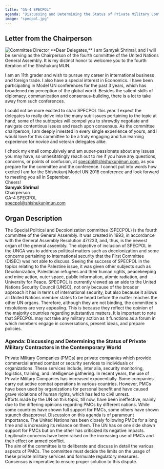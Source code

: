 ```yaml
---
title: "GA-4 SPECPOL"
agenda: "Discussing and Determining the Status of Private Military Contractors in the Contemporary World"
image: "specpol.jpg"
---
```

## Letter from the Chairperson

<img class="headshot" src="/assets/images/people/ss.png" alt="Committee Director"> 
**Dear Delegates,**  
I am Samyak Shrimal, and I will be serving as the Chairperson of the fourth committee of the United Nations General Assembly. It is my distinct honor to welcome you to the fourth iteration of the Shishukunj MUN.

I am an 11th grader and wish to pursue my career in international business and foreign trade. I also have a special interest in Economics. I have been participating in Model UN conferences for the past 3 years, which has broadened my perception of the global world. Besides the salient skills of diplomacy, communication and consensus-building, there is a lot to take away from such conferences.

I could not be more excited to chair SPECPOL this year. I expect the delegates to really delve into the many sub-issues pertaining to the topic at hand; some of the subtopics will compel you to shrewdly negotiate and navigate contentious issues and reach upon consensus. As the committee chairperson, I am deeply invested in every single experience of yours, and I would love for this committee to be a truly engaging and fun learning experience for novice and veteran delegates alike.

I check my email compulsively and am super-passionate about any issues you may have, so unhesitatingly reach out to me if you have any questions, concerns, or points of confusion, at specpol@shishukunjmun.com, as you prepare for the committee and the conference. I cannot put into words how excited I am for the Shishukunj Model UN 2018 conference and look forward to meeting you all in September.  
Cheers!  
**Samyak Shrimal**     
Chairperson  
GA-4 SPECPOL  
[specpol@shishukunjmun.com](mailto:specpol@shishukunjmun.com)  
   
## Organ Description
The Special Political and Decolonization committee (SPECPOL) is the fourth committee of the General Assembly. It was created in 1993, in accordance with the General Assembly Resolution 47/233, and, thus, is the newest organ of the general assembly. The objective of inclusion of SPECPOL in the UNGA was to address political matters such as decolonization and some concerns pertaining to international security that the First Committee (DISEC) was not able to discuss. Seeing the success of SPECPOL in the topics relating to the Palestine issue, it was given other subjects such as Decolonization, Palestinian refugees and their human rights, peacekeeping and mine action, outer space, public information, atomic radiation, and University for Peace. SPECPOL is currently viewed as an aide to the United Nations Security Council (UNSC), not only because of the broader approach it has in terms of international security, but also because it allows all United Nations member states to be heard before the matter reaches the other UN organs. Therefore, although they are not binding, the committee's resolutions are very appealing. This is because they reflect the opinion of the majority countries regarding substantive matters.  It is important to note that SPECPOL may not take any military action as it functions as a forum in which members engage in conversations, present ideas, and prepare policies.

### Agenda: Discussing and Determining the Status of Private Military Contractors in the Contemporary World

Private Military Companies (PMCs) are private companies which provide commercial armed combat or security services to individuals or organizations. These services include, inter alia, security monitoring, logistics, training, and intelligence gathering. In recent years, the use of Private Military Companies has increased exponentially. Some companies carry out active combat operations in various countries. However, PMCs have been used by organizations for personal benefit and have caused grave violations of human rights, which has led to civil unrest.  
Efforts made by the UN on this topic, till now, have been ineffective, mainly due to the differing opinions regarding PMCs by different nations. While some countries have shown full support for PMCs, some others have shown staunch disapproval.
Discussion on this agenda is of paramount importance. The United Nations has been closely following PMCs for a long time and is increasing its reliance on them. The UN has on one side shown support for PMCs but on the other has criticized its negative impacts. Legitimate concerns have been raised on the increasing use of PMCs and their effect on armed conflict.  
The aim of the committee is to deliberate and discuss in detail the various aspects of PMCs. The committee must decide the limits on the usage of these private military services and formulate regulatory measures. Consensus is imperative to ensure proper solution to this dispute. 
